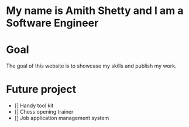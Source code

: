 # My name is Amith Shetty and I am a Software Engineer

# Goal
The goal of this website is to showcase my skills and publish my work. 

# Future project
- [] Handy tool kit
- [] Chess opening trainer
- [] Job application management system